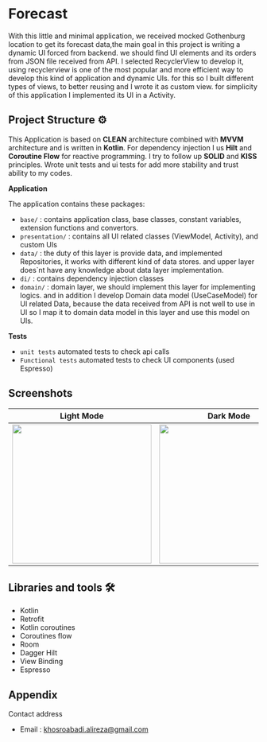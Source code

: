 # Forecast



With this little and minimal application, we received mocked Gothenburg location to get its forecast data,the main goal in this project
is writing a dynamic UI forced from backend. we should find UI elements and its orders from JSON file received from API.
I selected RecyclerView to develop it, using recyclerview is one of the most popular and more efficient way to develop this kind of application
and dynamic UIs. for this so I built different types of views, to better reusing and I wrote it as custom view. for simplicity of this 
application I implemented its UI in a Activity.


## Project Structure ⚙️

This Application is based on **CLEAN** architecture combined with **MVVM** architecture and is written in **Kotlin**.
For dependency injection I us **Hilt** and **Coroutine Flow** for reactive programming. I try to follow up **SOLID** and **KISS** principles.
Wrote unit tests and ui tests for add more stability and trust ability to my codes.



**Application**

The application contains these packages:

* `base/` : contains application class, base classes, constant variables, extension functions and convertors.
* `presentation/` : contains all UI related classes (ViewModel, Activity), and custom UIs
* `data/` : the duty of this layer is provide data, and implemented Repositories, it works with different kind of data stores. and upper layer does`nt have any knowledge about data layer implementation.
* `di/` : contains dependency injection classes
* `domain/` : domain layer, we should implement this layer for implementing logics. and in addition I develop Domain data model (UseCaseModel) for UI related Data, because the data received from API is not well to use in UI so I map it to domain data model in this layer and use this model on UIs.


**Tests**
* `unit tests` automated tests to check api calls
* `Functional tests` automated tests to check UI components (used Espresso)


## Screenshots

  Light Mode               |  Dark Mode
:-------------------------:|:-------------------------:
<img src="https://github.com/alireza-khosroabadi/ForeCast/blob/master/screenshots/light.jpg" width="280">  | <img src="https://github.com/alireza-khosroabadi/ForeCast/blob/master/screenshots/dark.jpg" width="280">


## Libraries and tools 🛠

- Kotlin
- Retrofit
- Kotlin coroutines
- Coroutines flow
- Room
- Dagger Hilt
- View Binding
- Espresso



## Appendix

Contact address

* Email  : khosroabadi.alireza@gmail.com
